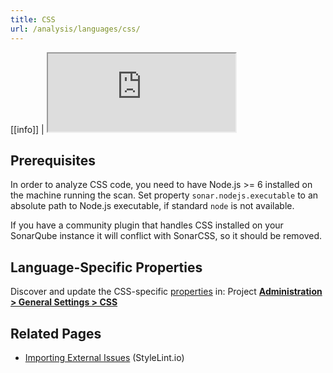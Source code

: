 ```yaml
---
title: CSS
url: /analysis/languages/css/
---
```


<!-- static -->
[[info]]
| <iframe src="http://update.sonarsource.org/plugins/cssfamily-confluence-include.html" height="125px">Your browser does not support iframes.</iframe>
<!-- /static -->


## Prerequisites
In order to analyze CSS code, you need to have Node.js >= 6 installed on the machine running the scan. Set property `sonar.nodejs.executable` to an absolute path to Node.js executable, if standard `node` is not available.

If you have a community plugin that handles CSS installed on your SonarQube instance it will conflict with SonarCSS, so it should be removed.

## Language-Specific Properties

Discover and update the CSS-specific [properties](/analysis/analysis-parameters/) in: <!-- sonarcloud -->Project <!-- /sonarcloud -->**[Administration > General Settings > CSS](/#sonarqube-admin#/admin/settings?category=css)**

## Related Pages
* [Importing External Issues](/analysis/external-issues/) (StyleLint.io)
